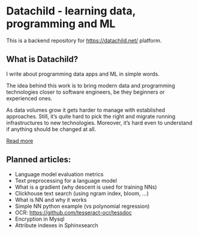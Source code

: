 # Datachild - learning data, programming and ML
This is a backend repository for https://datachild.net/ platform.

## What is Datachild?
I write about programming data apps and ML in simple words.

The idea behind this work is to bring modern data and programming technologies closer to software engineers, be they beginners or experienced ones.

As data volumes grow it gets harder to manage with established approaches. Still, it’s quite hard to pick the right and migrate running infrastructures to new technologies. Moreover, it’s hard even to understand if anything should be changed at all.

[Read more](https://datachild.net/data/welcome)

## Planned articles:
* Language model evaluation metrics
* Text preprocessing for a language model
* What is a gradient (why descent is used for training NNs)
* Clickhouse text search (using ngram index, bloom, ...)
* What is NN and why it works
* Simple NN python example (vs polynomial regression)
* OCR: https://github.com/tesseract-ocr/tessdoc
* Encryption in Mysql
* Attribute indexes in Sphinxsearch
